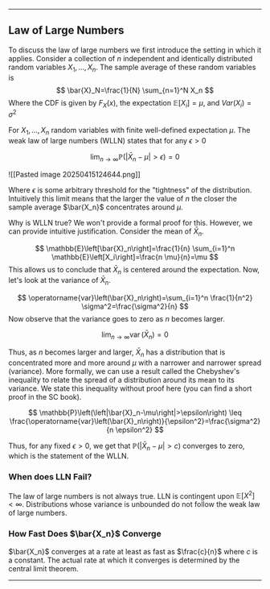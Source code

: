 ___
## Law of Large Numbers
To discuss the law of large numbers we first introduce the setting in which it applies. Consider a collection of $n$ independent and identically distributed random variables $X_1, \dots, X_n$. The sample average of these random variables is
$$
\bar{X}_N=\frac{1}{N} \sum_{n=1}^N X_n
$$
Where the CDF is given by $F_X(x)$, the expectation $\mathbb{E}[X_i] = \mu$, and $Var(X_i) = \sigma^2$ 

For $X_1, \ldots, X_n$ random variables with finite well-defined expectation $\mu$. The weak law of large numbers (WLLN) states that for any $\epsilon>0$

$$
\lim _{n \rightarrow \infty} \mathbb{P}\left(\left|\bar{X}_n-\mu\right|>\epsilon\right)=0
$$

![[Pasted image 20250415124644.png]]


Where $\epsilon$ is some arbitrary threshold for the "tightness" of the distribution. Intuitively this limit means that the larger the value of $n$ the closer the sample average $\bar{X_n}$ concentrates around $\mu$.

Why is WLLN true? We won't provide a formal proof for this. However, we can provide intuitive justification. Consider the mean of $\bar{X}_n$.

$$
\mathbb{E}\left[\bar{X}_n\right]=\frac{1}{n} \sum_{i=1}^n \mathbb{E}\left[X_i\right]=\frac{n \mu}{n}=\mu
$$
This allows us to conclude that $\bar{X}_n$ is centered around the expectation. Now, let's look at the variance of $\bar{X}_n$.

$$
\operatorname{var}\left(\bar{X}_n\right)=\sum_{i=1}^n \frac{1}{n^2} \sigma^2=\frac{\sigma^2}{n}
$$
Now observe that the variance goes to zero as $n$ becomes larger.

$$
\lim _{n \rightarrow \infty} \operatorname{var}\left(\bar{X}_n\right)=0
$$

Thus, as $n$ becomes larger and larger, $\bar{X}_n$ has a distribution that is concentrated more and more around $\mu$ with a narrower and narrower spread (variance). More formally, we can use a result called the Chebyshev's inequality to relate the spread of a distribution around its mean to its variance. We state this inequality without proof here (you can find a short proof in the SC book).

$$
\mathbb{P}\left(\left|\bar{X}_n-\mu\right|>\epsilon\right) \leq \frac{\operatorname{var}\left(\bar{X}_n\right)}{\epsilon^2}=\frac{\sigma^2}{n \epsilon^2}
$$

Thus, for any fixed $\epsilon>0$, we get that $\mathbb{P}\left(\left|\bar{X}_n-\mu\right|>c\right)$ converges to zero, which is the statement of the WLLN.

### When does LLN Fail?
The law of large numbers is not always true. LLN is contingent upon $\mathbb{E}[X^2] < \infty$. Distributions whose variance is unbounded do not follow the weak law of large numbers.

### How Fast Does $\bar{X_n}$ Converge
$\bar{X_n}$ converges at a rate at least as fast as $\frac{c}{n}$ where $c$ is a constant. The actual rate at which it converges is determined by the central limit theorem.

___